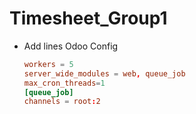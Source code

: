 # Timesheet_Group1

* Add lines Odoo Config
    ```conf
    workers = 5
    server_wide_modules = web, queue_job
    max_cron_threads=1
    [queue_job]
    channels = root:2
